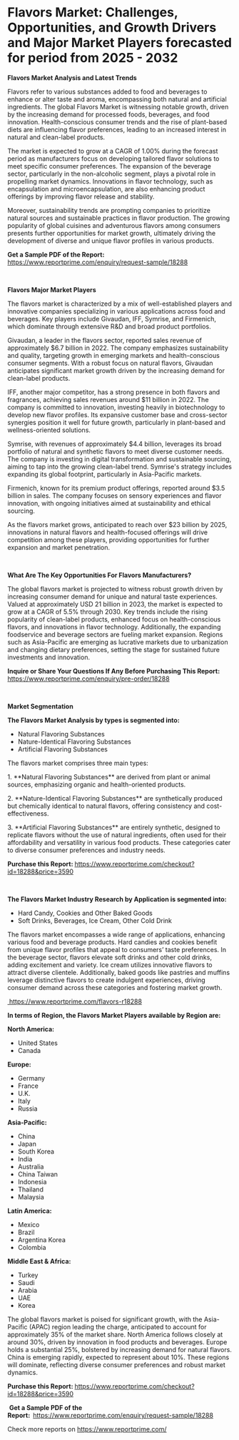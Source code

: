 <p><h1>Flavors Market: Challenges, Opportunities, and Growth Drivers and Major Market Players forecasted for period from 2025 - 2032</h1></p><p><strong>Flavors Market Analysis and Latest Trends</strong></p>
<p><p>Flavors refer to various substances added to food and beverages to enhance or alter taste and aroma, encompassing both natural and artificial ingredients. The global Flavors Market is witnessing notable growth, driven by the increasing demand for processed foods, beverages, and food innovation. Health-conscious consumer trends and the rise of plant-based diets are influencing flavor preferences, leading to an increased interest in natural and clean-label products.</p><p>The market is expected to grow at a CAGR of 1.00% during the forecast period as manufacturers focus on developing tailored flavor solutions to meet specific consumer preferences. The expansion of the beverage sector, particularly in the non-alcoholic segment, plays a pivotal role in propelling market dynamics. Innovations in flavor technology, such as encapsulation and microencapsulation, are also enhancing product offerings by improving flavor release and stability.</p><p>Moreover, sustainability trends are prompting companies to prioritize natural sources and sustainable practices in flavor production. The growing popularity of global cuisines and adventurous flavors among consumers presents further opportunities for market growth, ultimately driving the development of diverse and unique flavor profiles in various products.</p></p>
<p><strong>Get a Sample PDF of the Report:&nbsp;</strong> <a href="https://www.reportprime.com/enquiry/request-sample/18288?utm_campaign=2928&utm_medium=2&utm_source=Github&utm_content=ia&utm_term=19032025&utm_id=flavors">https://www.reportprime.com/enquiry/request-sample/18288</a></p>
<p>&nbsp;</p>
<p><strong>Flavors Major Market Players</strong></p>
<p><p>The flavors market is characterized by a mix of well-established players and innovative companies specializing in various applications across food and beverages. Key players include Givaudan, IFF, Symrise, and Firmenich, which dominate through extensive R&D and broad product portfolios.</p><p>Givaudan, a leader in the flavors sector, reported sales revenue of approximately $6.7 billion in 2022. The company emphasizes sustainability and quality, targeting growth in emerging markets and health-conscious consumer segments. With a robust focus on natural flavors, Givaudan anticipates significant market growth driven by the increasing demand for clean-label products.</p><p>IFF, another major competitor, has a strong presence in both flavors and fragrances, achieving sales revenues around $11 billion in 2022. The company is committed to innovation, investing heavily in biotechnology to develop new flavor profiles. Its expansive customer base and cross-sector synergies position it well for future growth, particularly in plant-based and wellness-oriented solutions.</p><p>Symrise, with revenues of approximately $4.4 billion, leverages its broad portfolio of natural and synthetic flavors to meet diverse customer needs. The company is investing in digital transformation and sustainable sourcing, aiming to tap into the growing clean-label trend. Symrise's strategy includes expanding its global footprint, particularly in Asia-Pacific markets.</p><p>Firmenich, known for its premium product offerings, reported around $3.5 billion in sales. The company focuses on sensory experiences and flavor innovation, with ongoing initiatives aimed at sustainability and ethical sourcing.</p><p>As the flavors market grows, anticipated to reach over $23 billion by 2025, innovations in natural flavors and health-focused offerings will drive competition among these players, providing opportunities for further expansion and market penetration.</p></p>
<p>&nbsp;</p>
<p><strong>What Are The Key Opportunities For Flavors Manufacturers?</strong></p>
<p><p>The global flavors market is projected to witness robust growth driven by increasing consumer demand for unique and natural taste experiences. Valued at approximately USD 21 billion in 2023, the market is expected to grow at a CAGR of 5.5% through 2030. Key trends include the rising popularity of clean-label products, enhanced focus on health-conscious flavors, and innovations in flavor technology. Additionally, the expanding foodservice and beverage sectors are fueling market expansion. Regions such as Asia-Pacific are emerging as lucrative markets due to urbanization and changing dietary preferences, setting the stage for sustained future investments and innovation.</p></p>
<p><strong>Inquire or Share Your Questions If Any Before Purchasing This Report:</strong> <a href="https://www.reportprime.com/enquiry/pre-order/18288?utm_campaign=2928&utm_medium=2&utm_source=Github&utm_content=ia&utm_term=19032025&utm_id=flavors">https://www.reportprime.com/enquiry/pre-order/18288</a></p>
<p>&nbsp;</p>
<p><strong>Market Segmentation</strong></p>
<p><strong>The Flavors Market Analysis by types is segmented into:</strong></p>
<p><ul><li>Natural Flavoring Substances</li><li>Nature-Identical Flavoring Substances</li><li>Artificial Flavoring Substances</li></ul></p>
<p><p>The flavors market comprises three main types: </p><p>1. **Natural Flavoring Substances** are derived from plant or animal sources, emphasizing organic and health-oriented products.</p><p>   </p><p>2. **Nature-Identical Flavoring Substances** are synthetically produced but chemically identical to natural flavors, offering consistency and cost-effectiveness.</p><p>3. **Artificial Flavoring Substances** are entirely synthetic, designed to replicate flavors without the use of natural ingredients, often used for their affordability and versatility in various food products. These categories cater to diverse consumer preferences and industry needs.</p></p>
<p><strong>Purchase this Report:&nbsp;</strong><a href="https://www.reportprime.com/checkout?id=18288&price=3590&utm_campaign=2928&utm_medium=2&utm_source=Github&utm_content=ia&utm_term=19032025&utm_id=flavors">https://www.reportprime.com/checkout?id=18288&price=3590</a></p>
<p>&nbsp;</p>
<p><strong>The Flavors Market Industry Research by Application is segmented into:</strong></p>
<p><ul><li>Hard Candy, Cookies and Other Baked Goods</li><li>Soft Drinks, Beverages, Ice Cream, Other Cold Drink</li></ul></p>
<p><p>The flavors market encompasses a wide range of applications, enhancing various food and beverage products. Hard candies and cookies benefit from unique flavor profiles that appeal to consumers’ taste preferences. In the beverage sector, flavors elevate soft drinks and other cold drinks, adding excitement and variety. Ice cream utilizes innovative flavors to attract diverse clientele. Additionally, baked goods like pastries and muffins leverage distinctive flavors to create indulgent experiences, driving consumer demand across these categories and fostering market growth.</p></p>
<p><a href="https://www.reportprime.com/flavors-r18288?utm_campaign=2928&utm_medium=2&utm_source=Github&utm_content=ia&utm_term=19032025&utm_id=flavors">&nbsp;https://www.reportprime.com/flavors-r18288</a></p>
<p><strong>In terms of Region, the Flavors Market Players available by Region are:</strong></p>
<p>
    <p> <strong> North America: </strong>
        <ul>
            <li>United States</li>
            <li>Canada</li>
        </ul>
        </p> 
    <p> <strong> Europe: </strong>
        <ul>
            <li>Germany</li>
            <li>France</li>
            <li>U.K.</li>
            <li>Italy</li>
            <li>Russia</li>
        </ul>
        </p> 
    <p> <strong> Asia-Pacific: </strong>
        <ul>
            <li>China</li>
            <li>Japan</li>
            <li>South Korea</li>
            <li>India</li>
            <li>Australia</li>
            <li>China Taiwan</li>
            <li>Indonesia</li>
            <li>Thailand</li>
            <li>Malaysia</li>
        </ul>
        </p> 
    <p> <strong> Latin America: </strong>
        <ul>
            <li>Mexico</li>
            <li>Brazil</li>
            <li>Argentina Korea</li>
            <li>Colombia</li>
        </ul>
        </p> 
    <p> <strong> Middle East & Africa: </strong>
        <ul>
            <li>Turkey</li>
            <li>Saudi</li>
            <li>Arabia</li>
            <li>UAE</li>
            <li>Korea</li>
        </ul>
    </p>
    </p>
<p><p>The global flavors market is poised for significant growth, with the Asia-Pacific (APAC) region leading the charge, anticipated to account for approximately 35% of the market share. North America follows closely at around 30%, driven by innovation in food products and beverages. Europe holds a substantial 25%, bolstered by increasing demand for natural flavors. China is emerging rapidly, expected to represent about 10%. These regions will dominate, reflecting diverse consumer preferences and robust market dynamics.</p></p>
<p><strong>Purchase this Report: </strong><a href="https://www.reportprime.com/checkout?id=18288&price=3590&utm_campaign=2928&utm_medium=2&utm_source=Github&utm_content=ia&utm_term=19032025&utm_id=flavors">https://www.reportprime.com/checkout?id=18288&price=3590</a></p>
<p>&nbsp;<strong>Get a Sample PDF of the Report:&nbsp;&nbsp;</strong><a href="https://www.reportprime.com/enquiry/request-sample/18288?utm_campaign=2928&utm_medium=2&utm_source=Github&utm_content=ia&utm_term=19032025&utm_id=flavors">https://www.reportprime.com/enquiry/request-sample/18288</a></p>
<p><strong></strong></p>
<p>Check more reports on <a href="https://www.reportprime.com/?utm_campaign=2928&utm_medium=2&utm_source=Github&utm_content=ia&utm_term=19032025&utm_id=flavors">https://www.reportprime.com/</a></p>